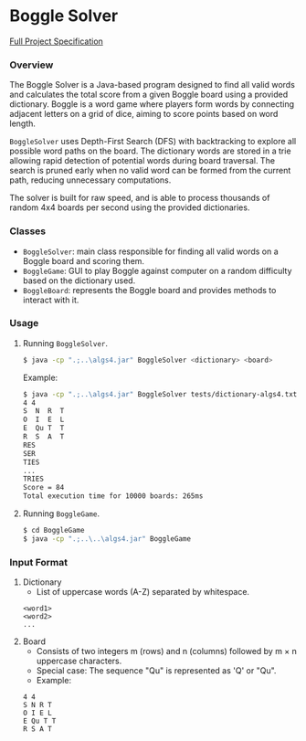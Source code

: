# Boggle Solver

[Full Project Specification](https://coursera.cs.princeton.edu/algs4/assignments/boggle/specification.php)

### Overview
The Boggle Solver is a Java-based program designed to find all valid words and calculates the total score from a given Boggle board using a provided dictionary. Boggle is a word game where players form words by connecting adjacent letters on a grid of dice, aiming to score points based on word length.

`BoggleSolver` uses Depth-First Search (DFS) with backtracking to explore all possible word paths on the board. The dictionary words are stored in a trie allowing rapid detection of potential words during board traversal. The search is pruned early when no valid word can be formed from the current path, reducing unnecessary computations.

The solver is built for raw speed, and is able to process thousands of random 4x4 boards per second using the provided dictionaries.

### Classes
- `BoggleSolver`: main class responsible for finding all valid words on a Boggle board and scoring them.
- `BoggleGame`: GUI to play Boggle against computer on a random difficulty based on the dictionary used.
- `BoggleBoard`: represents the Boggle board and provides methods to interact with it.

### Usage
1. Running `BoggleSolver`.
    ```bash 
    $ java -cp ".;..\algs4.jar" BoggleSolver <dictionary> <board>
    ```
    Example:
    ```bash
    $ java -cp ".;..\algs4.jar" BoggleSolver tests/dictionary-algs4.txt tests/board-q.txt
    4 4
    S  N  R  T
    O  I  E  L
    E  Qu T  T
    R  S  A  T
    RES
    SER
    TIES
    ...
    TRIES
    Score = 84
    Total execution time for 10000 boards: 265ms
    ```
2. Running `BoggleGame`.
    ```bash
    $ cd BoggleGame
    $ java -cp ".;..\..\algs4.jar" BoggleGame
    ```

### Input Format
1. Dictionary
    - List of uppercase words (A-Z) separated by whitespace.
    ```
    <word1>
    <word2>
    ...
    ```
2. Board
    - Consists of two integers m (rows) and n (columns) followed by m × n uppercase characters.
    - Special case: The sequence "Qu" is represented as 'Q' or "Qu".
    - Example:
    ```
    4 4
    S N R T
    O I E L
    E Qu T T
    R S A T
    ```

